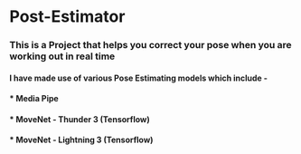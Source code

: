 # Post-Estimator

### This is a Project that helps you correct your pose when you are working out in real time
#### I have made use of various Pose Estimating models which include -
#### * Media Pipe
#### * MoveNet - Thunder 3 (Tensorflow)
#### * MoveNet - Lightning 3 (Tensorflow)
